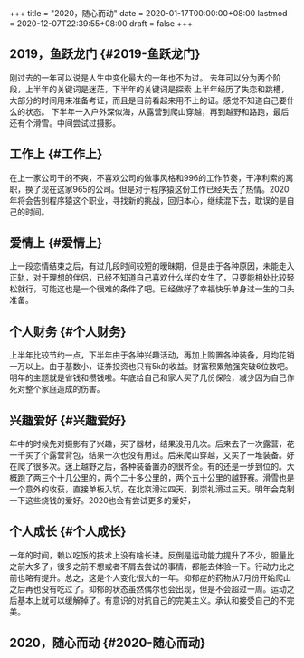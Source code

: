 +++
title = "2020，随心而动"
date = 2020-01-17T00:00:00+08:00
lastmod = 2020-12-07T22:39:55+08:00
draft = false
+++

## 2019，鱼跃龙门 {#2019-鱼跃龙门}

刚过去的一年可以说是人生中变化最大的一年也不为过。
去年可以分为两个阶段，上半年的关键词是迷茫，下半年的关键词是探索
上半年经历了失恋和跳槽，大部分的时间用来准备考证，而且是目前看起来用不上的证。感觉不知道自己要什么的状态。
下半年一入户外深似海，从露营到爬山穿越，再到越野和路跑，最后还有个滑雪。中间尝试过摄影。


## 工作上 {#工作上}

在上一家公司干的不爽，不喜欢公司的做事风格和996的工作节奏，干净利索的离职，换了现在这家965的公司。但是对于程序猿这份工作已经失去了热情。2020年将会告别程序猿这个职业，寻找新的挑战，回归本心，继续混下去，耽误的是自己的时间。


## 爱情上 {#爱情上}

上一段恋情结束之后，有过几段时间较短的暧昧期，但是由于各种原因，未能走入正轨，对于理想的伴侣，已经不知道自己喜欢什么样的女生了，只要能相处比较轻松就行，可能这也是一个很难的条件了吧。已经做好了幸福快乐单身过一生的口头准备。


## 个人财务 {#个人财务}

上半年比较节约一点，下半年由于各种兴趣活动，再加上购置各种装备，月均花销一万以上。由于基数小，证券投资也只有5k的收益。财富积累勉强突破6位数吧。明年的主题就是省钱和攒钱啦。年底给自己和家人买了几份保险，减少因为自己作死对整个家庭造成的伤害。


## 兴趣爱好 {#兴趣爱好}

年中的时候先对摄影有了兴趣，买了器材，结果没用几次。后来去了一次露营，花一千买了个露营背包，结果一次也没有用过。后来爬山穿越，又买了一堆装备。好在爬了很多次。迷上越野之后，各种装备置办的很齐全。有的还是一步到位的。大概跑了两三个十几公里的，两个二十多公里的，两个五十公里的越野赛。滑雪也是一个意外的收获，直接单板入坑，在北京滑过四天，到崇礼滑过三天。明年会克制一下这些烧钱的爱好。2020也会有尝试更多的爱好，


## 个人成长 {#个人成长}

一年的时间，赖以吃饭的技术上没有啥长进。反倒是运动能力提升了不少，胆量比之前大多了，很多之前不想或者不屑去尝试的事情，都能去体验一下。行动力比之前也略有提升。总之，这是个人变化很大的一年。抑郁症的药物从7月份开始爬山之后再也没有吃过了。抑郁的状态虽然偶尔也会出现，但是不会超过一周。运动之后基本上就可以缓解掉了。有意识的对抗自己的完美主义。承认和接受自己的不完美。


## 2020，随心而动 {#2020-随心而动}